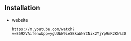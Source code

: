 ## Installation

- website 
  ```
  https://m.youtube.com/watch?v=E59XVAifenw&pp=ygUUbW9ieSBkaWNrINix2YjYp9mK2Kk%3D
  ```

